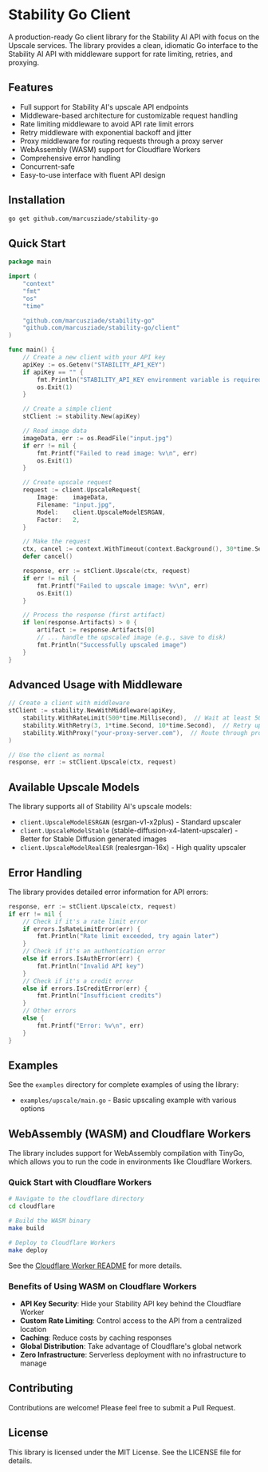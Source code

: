 # Stability Go Client

A production-ready Go client library for the Stability AI API with focus on the Upscale services. The library provides a clean, idiomatic Go interface to the Stability AI API with middleware support for rate limiting, retries, and proxying.

## Features

- Full support for Stability AI's upscale API endpoints
- Middleware-based architecture for customizable request handling
- Rate limiting middleware to avoid API rate limit errors
- Retry middleware with exponential backoff and jitter
- Proxy middleware for routing requests through a proxy server
- WebAssembly (WASM) support for Cloudflare Workers
- Comprehensive error handling
- Concurrent-safe
- Easy-to-use interface with fluent API design

## Installation

```bash
go get github.com/marcusziade/stability-go
```

## Quick Start

```go
package main

import (
    "context"
    "fmt"
    "os"
    "time"

    "github.com/marcusziade/stability-go"
    "github.com/marcusziade/stability-go/client"
)

func main() {
    // Create a new client with your API key
    apiKey := os.Getenv("STABILITY_API_KEY")
    if apiKey == "" {
        fmt.Println("STABILITY_API_KEY environment variable is required")
        os.Exit(1)
    }

    // Create a simple client
    stClient := stability.New(apiKey)

    // Read image data
    imageData, err := os.ReadFile("input.jpg")
    if err != nil {
        fmt.Printf("Failed to read image: %v\n", err)
        os.Exit(1)
    }

    // Create upscale request
    request := client.UpscaleRequest{
        Image:    imageData,
        Filename: "input.jpg",
        Model:    client.UpscaleModelESRGAN,
        Factor:   2,
    }

    // Make the request
    ctx, cancel := context.WithTimeout(context.Background(), 30*time.Second)
    defer cancel()

    response, err := stClient.Upscale(ctx, request)
    if err != nil {
        fmt.Printf("Failed to upscale image: %v\n", err)
        os.Exit(1)
    }

    // Process the response (first artifact)
    if len(response.Artifacts) > 0 {
        artifact := response.Artifacts[0]
        // ... handle the upscaled image (e.g., save to disk)
        fmt.Println("Successfully upscaled image")
    }
}
```

## Advanced Usage with Middleware

```go
// Create a client with middleware
stClient := stability.NewWithMiddleware(apiKey,
    stability.WithRateLimit(500*time.Millisecond),  // Wait at least 500ms between requests
    stability.WithRetry(3, 1*time.Second, 10*time.Second),  // Retry up to 3 times
    stability.WithProxy("your-proxy-server.com"),  // Route through proxy
)

// Use the client as normal
response, err := stClient.Upscale(ctx, request)
```

## Available Upscale Models

The library supports all of Stability AI's upscale models:

- `client.UpscaleModelESRGAN` (esrgan-v1-x2plus) - Standard upscaler
- `client.UpscaleModelStable` (stable-diffusion-x4-latent-upscaler) - Better for Stable Diffusion generated images
- `client.UpscaleModelRealESR` (realesrgan-16x) - High quality upscaler

## Error Handling

The library provides detailed error information for API errors:

```go
response, err := stClient.Upscale(ctx, request)
if err != nil {
    // Check if it's a rate limit error
    if errors.IsRateLimitError(err) {
        fmt.Println("Rate limit exceeded, try again later")
    } 
    // Check if it's an authentication error
    else if errors.IsAuthError(err) {
        fmt.Println("Invalid API key")
    }
    // Check if it's a credit error
    else if errors.IsCreditError(err) {
        fmt.Println("Insufficient credits")
    } 
    // Other errors
    else {
        fmt.Printf("Error: %v\n", err)
    }
}
```

## Examples

See the `examples` directory for complete examples of using the library:

- `examples/upscale/main.go` - Basic upscaling example with various options

## WebAssembly (WASM) and Cloudflare Workers

The library includes support for WebAssembly compilation with TinyGo, which allows you to run the code in environments like Cloudflare Workers.

### Quick Start with Cloudflare Workers

```bash
# Navigate to the cloudflare directory
cd cloudflare

# Build the WASM binary
make build

# Deploy to Cloudflare Workers
make deploy
```

See the [Cloudflare Worker README](cloudflare/README.md) for more details.

### Benefits of Using WASM on Cloudflare Workers

- **API Key Security**: Hide your Stability API key behind the Cloudflare Worker
- **Custom Rate Limiting**: Control access to the API from a centralized location
- **Caching**: Reduce costs by caching responses
- **Global Distribution**: Take advantage of Cloudflare's global network
- **Zero Infrastructure**: Serverless deployment with no infrastructure to manage

## Contributing

Contributions are welcome! Please feel free to submit a Pull Request.

## License

This library is licensed under the MIT License. See the LICENSE file for details.